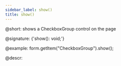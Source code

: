 ```yaml
---
sidebar_label: show()
title: show()
---          
```


@short: shows a CheckboxGroup control on the page

@signature: {'show(): void;'}

@example:
form.getItem("CheckboxGroup").show(); 

@descr:
